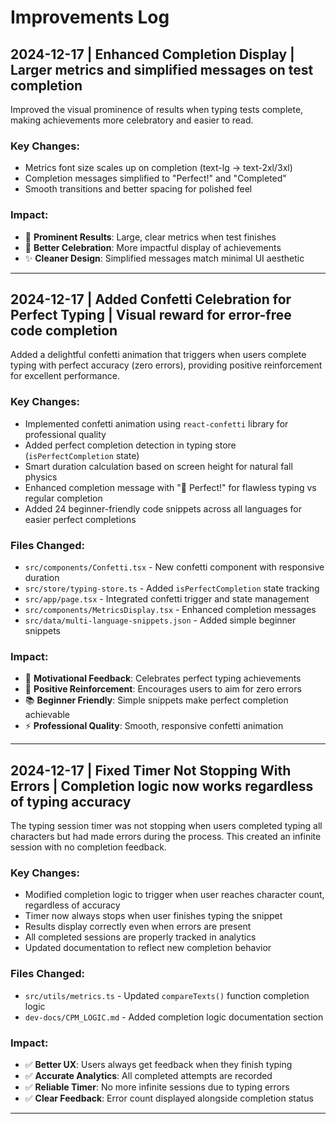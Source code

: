 # Improvements Log

## 2024-12-17 | Enhanced Completion Display | Larger metrics and simplified messages on test completion

Improved the visual prominence of results when typing tests complete, making achievements more celebratory and easier to read.

### Key Changes:
- Metrics font size scales up on completion (text-lg → text-2xl/3xl)
- Completion messages simplified to "Perfect!" and "Completed"
- Smooth transitions and better spacing for polished feel

### Impact:
- 🎯 **Prominent Results**: Large, clear metrics when test finishes
- 🎉 **Better Celebration**: More impactful display of achievements
- ✨ **Cleaner Design**: Simplified messages match minimal UI aesthetic

---

## 2024-12-17 | Added Confetti Celebration for Perfect Typing | Visual reward for error-free code completion

Added a delightful confetti animation that triggers when users complete typing with perfect accuracy (zero errors), providing positive reinforcement for excellent performance.

### Key Changes:
- Implemented confetti animation using `react-confetti` library for professional quality
- Added perfect completion detection in typing store (`isPerfectCompletion` state)
- Smart duration calculation based on screen height for natural fall physics
- Enhanced completion message with "🎉 Perfect!" for flawless typing vs regular completion
- Added 24 beginner-friendly code snippets across all languages for easier perfect completions

### Files Changed:
- `src/components/Confetti.tsx` - New confetti component with responsive duration
- `src/store/typing-store.ts` - Added `isPerfectCompletion` state tracking
- `src/app/page.tsx` - Integrated confetti trigger and state management
- `src/components/MetricsDisplay.tsx` - Enhanced completion messages
- `src/data/multi-language-snippets.json` - Added simple beginner snippets

### Impact:
- 🎉 **Motivational Feedback**: Celebrates perfect typing achievements
- 🎯 **Positive Reinforcement**: Encourages users to aim for zero errors
- 📚 **Beginner Friendly**: Simple snippets make perfect completion achievable
- ⚡ **Professional Quality**: Smooth, responsive confetti animation

---

## 2024-12-17 | Fixed Timer Not Stopping With Errors | Completion logic now works regardless of typing accuracy

The typing session timer was not stopping when users completed typing all characters but had made errors during the process. This created an infinite session with no completion feedback.

### Key Changes:
- Modified completion logic to trigger when user reaches character count, regardless of accuracy
- Timer now always stops when user finishes typing the snippet
- Results display correctly even when errors are present
- All completed sessions are properly tracked in analytics
- Updated documentation to reflect new completion behavior

### Files Changed:
- `src/utils/metrics.ts` - Updated `compareTexts()` function completion logic
- `dev-docs/CPM_LOGIC.md` - Added completion logic documentation section

### Impact:
- ✅ **Better UX**: Users always get feedback when they finish typing
- ✅ **Accurate Analytics**: All completed attempts are recorded 
- ✅ **Reliable Timer**: No more infinite sessions due to typing errors
- ✅ **Clear Feedback**: Error count displayed alongside completion status

---

